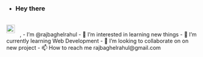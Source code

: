 - ### Hey there 
<br>
<a href="https://www.linkedin.com/in/rajbaghelrahul/">
  <img align="left" alt="Nipun's LinkedIN" width="22px" src="https://raw.githubusercontent.com/peterthehan/peterthehan/master/assets/linkedin.svg" />
</a>
<br>
<img src="https://media.giphy.com/media/hvRJCLFzcasrR4ia7z/giphy.gif" width="10px">, 
- I’m @rajbaghelrahul
- 👀 I’m interested in learning new things
- 🌱 I’m currently learning Web Development
- 💞️ I’m looking to collaborate on on new project
- 📫 How to reach me rajbaghelrahul@gmail.com
